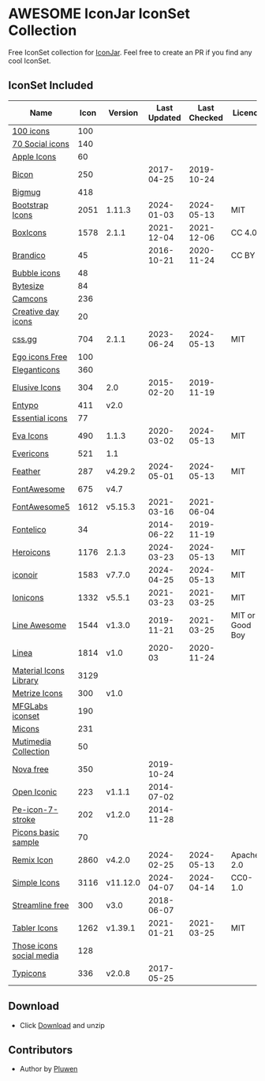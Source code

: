 # AWESOME IconJar IconSet Collection

Free IconSet collection for [IconJar](https://geticonjar.com/). Feel free to create an PR if you find any cool IconSet.

## IconSet Included

| Name            | Icon | Version | Last Updated | Last Checked | Licence |
| --------------- | ------ | ------- | ----- | ----- | ---- |
| [100 icons](#) | 100 | | | | |
| [70 Social icons](#) | 140 | | | | |
| [Apple Icons](http://www.webalys.com) | 60 | | | | |
| [Bicon](http://bicon.lab.themebucket.net) | 250 | | 2017-04-25 | 2019-10-24 | |
| [Bigmug](#) | 418 | | | | |
| [Bootstrap Icons](https://github.com/twbs/icons) | 2051 | 1.11.3 | 2024-01-03 | 2024-05-13 | MIT |
| [BoxIcons](https://github.com/atisawd/boxicons) | 1578 | 2.1.1 | 2021-12-04 | 2021-12-06 | CC 4.0 |
| [Brandico](https://github.com/fontello/brandico.font) | 45 | | 2016-10-21 | 2020-11-24 | CC BY |
| [Bubble icons](#) | 48 | | | | |
| [Bytesize](#) | 84 | | | | |
| [Camcons](#) | 236 | | | | |
| [Creative day icons](#) | 20 | | | | |
| [css.gg](https://github.com/astrit/css.gg) | 704 | 2.1.1 | 2023-06-24 | 2024-05-13 | MIT |
| [Ego icons Free](http://www.ego-icons.com) | 100 | | | | |
| [Eleganticons](https://github.com/josephnle/elegant-icons) | 360 | | | | |
| [Elusive Icons](https://github.com/reduxframework/elusive-icons) | 304 | 2.0 | 2015-02-20 | 2019-11-19 | |
| [Entypo](http://www.entypo.com) | 411 | v2.0 | | | |
| [Essential icons](#) | 77 | | | | |
| [Eva Icons](https://github.com/akveo/eva-icons) | 490 | 1.1.3 | 2020-03-02 | 2024-05-13 | MIT |
| [Evericons](http://www.evericons.com) | 521 | 1.1 | | | |
| [Feather](https://github.com/feathericons/feather) | 287 | v4.29.2 | 2024-05-01 | 2024-05-13 | MIT |
| [FontAwesome](https://github.com/FortAwesome/Font-Awesome) | 675 | v4.7 | | | |
| [FontAwesome5](https://fontawesome.com) | 1612 | v5.15.3 | 2021-03-16 | 2021-06-04 | |
| [Fontelico](https://github.com/fontello/fontelico.font) | 34 |  | 2014-06-22 | 2019-11-19 | |
| [Heroicons](https://github.com/tailwindlabs/heroicons) | 1176 | 2.1.3 | 2024-03-23 | 2024-05-13 | MIT |
| [iconoir](https://github.com/iconoir-icons/iconoir) | 1583 | v7.7.0 | 2024-04-25 | 2024-05-13 | MIT |
| [Ionicons](https://github.com/ionic-team/ionicons) | 1332 | v5.5.1 | 2021-03-23 | 2021-03-25 | MIT |
| [Line Awesome](https://github.com/icons8/line-awesome) | 1544 | v1.3.0 | 2019-11-21 | 2021-03-25 | MIT or Good Boy |
| [Linea](http://linea.io) | 1814 | v1.0 | 2020-03 | 2020-11-24 | |
| [Material Icons Library](https://icons.pixsellz.io/) | 3129 | | | | |
| [Metrize Icons](http://www.alessioatzeni.com/metrize-icons) | 300 | v1.0 | | | |
| [MFGLabs iconset](https://github.com/MfgLabs/mfglabs-iconset) | 190 | | | | |
| [Micons](https://dribbble.com/shots/2071168-231-Icon-Set) | 231 | | | | |
| [Mutimedia Collection](#) | 50 | | | | |
| [Nova free](https://www.webalys.com/nova/) | 350 |  | 2019-10-24 | | |
| [Open Iconic](https://github.com/iconic/open-iconic) | 223 | v1.1.1 | 2014-07-02 | | |
| [Pe-icon-7-stroke](http://themes-pixeden.com/font-demos/7-stroke) | 202 | v1.2.0 | 2014-11-28 | | |
| [Picons basic sample](#) | 70 | | | | |
| [Remix Icon](https://github.com/Remix-Design/RemixIcon) | 2860 | v4.2.0 | 2024-02-25 | 2024-05-13 | Apache-2.0 |
| [Simple Icons](https://github.com/simple-icons/simple-icons) | 3116 | v11.12.0 | 2024-04-07 | 2024-04-14 | CC0-1.0 |
| [Streamline free](https://streamlineicons.com) | 300 | v3.0 | 2018-06-07 | | |
| [Tabler Icons](https://github.com/tabler/tabler-icons) | 1262 | v1.39.1 | 2021-01-21 | 2021-03-25 | MIT |
| [Those icons social media](https://thoseicons.com/freebies) | 128 | | | | |
| [Typicons](https://github.com/stephenhutchings/typicons.font) | 336 | v2.0.8 | 2017-05-25 | | |

## Download

* Click [Download](https://github.com/pluwen/awesome-iconjar/archive/main.zip) and unzip

## Contributors

* Author by [Pluwen](https://twitter.com/pluwen)
